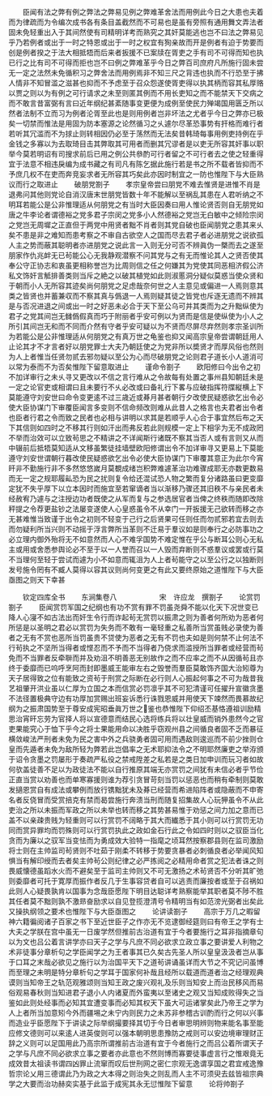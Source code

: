 <!-- { "loadSidebar": true } -->
　　臣闻有法之弊有例之弊法之弊易见例之弊难革舍法而用例此今日之大患也夫着而为律疏而为令编次成书各有条目盖截然而不可易也是虽有旁照有通用舞文弄法者固未免轻重出入于其间然使有司精明详考而熟究之其奸莫能逃也岂不曰法之弊易见乎乃若例者或出于一时之特恩或出于一时之权宜有狥亲故而开是例者有迫于势要而创是例者揆之于法大相抵牾而后来者扳援不已案牍在胥吏之手有司不可得而知也执已行之比有司不可得而拒也岂不曰例之弊难革乎今日之弊百司庶府凡所施行固未尝无一定之法然未免循积习之弊舍法而用例焉非不知三尺之背违也执而不行恐至于拂人情非不知冒滥之滋甚也抑而不予虑至于召众怨遂使胥吏得以执其柄而容其私厚赂以贾之则以为有例之可行请求之未至则匿其例而不用长吏知之而不能禁天下交病之而不敢言昔富弼有言曰近年纲纪甚紊随事变更便为成例至使民力殚竭国用匮乏所以然者法制不立而习为例者沦胥至此也是则用例者岂非坏法之尤者乎今日之弊亦已极矣一切禁而惟法是用固为防本塞源之论然循习之乆遽尔尽革恐事势有扞格而难行者若听其冗滥而不为捄止则转相因仍必至于荡然而无法矣昔韩琦每事用例吏持例在乎金钱之多寡以为去取琦目击其弊取其可用者而删其冗谬者是以吏无所容其奸事以职举今莫若明诏有司搜求前后已用之例公共叅酌可行者留之不可行者去之使之轻重得宜于法意不相违戾编为成书藏之有司凡有陈乞据此施行若是书之所不载者皆抑而不予庶几权不在吏而奔竞妄求者无所容其巧矣此亦因时制宜之一防也惟陛下与大臣熟议而行之取进止
　　破朋党劄子
　　孝宗皇帝尝曰朋党不难去惟贤是进惟不肖是退弗问其他则党论自消汉唐末世朋党皆数十年不能解以至祸乱其患在人君听纳之不明耳若能公是公非惟理适从何朋党之有当时大臣因奏曰用人惟论贤否则自无朋党如唐之牛李论者谓德裕之党多君子宗闵之党多小人然德裕之党岂无白敏中之倾险宗闵之党岂无周墀之正直但于两党中用贤者黜不肖者则其党自破也臣闻朋党之患其来乆矣不患是非之难知而患考察之不审自古欲空人之国而尽去君子者必进朋党之说欲孤人主之势而蔽其聪明者亦进朋党之说此言一入则无分可否不辨眞伪一槩而去之遂至朋家作仇兆衅无已茍能公心无我静观潜察不问其党与之有无而惟论其人之贤否使其奉公守正协志和衷虽更相称誉岂为比周则信之任之何嫌其为党使其同恶相济假公济私文饰奸言觝排善类则当斥之絶之以破其植党如此则淑慝洞分疑似莫惑当使众贤和于朝而小人无所容其迹矣尚何朋党之足虑哉奈何世之人主意见或偏进一人焉则意其类之皆贤也并蓄兼収而不察其真与僞退一人焉则疑其徒之皆党也斥逐无遗而不辨其是与否况进退之间或出一时之好恶未必合于天下至公乌可并其类而为之升黜纵使为君子之党其间岂无雠僞假真而巧于附丽者乎安可例以为贤而是信是使纵使为小人之所引其间岂无和而不同而介然有守者乎安可疑以为不贤而尽屏尽弃然则孝宗圣训所为若能公是公非惟理适从何朋党之有真万世之龟鉴也抑又闻高宗皇帝尝谓朝廷用人止论其才不才言者好以朋党罪士大夫乃朝廷使之为党非所以奬贤才而厚风俗也然则为人上者惟当任贤勿贰去邪勿疑以至公为心而尽破朋党之论则君子道长小人道消可以常为泰而不为否矣惟陛下留意取进止
　　谨命令劄子
　　欧阳修曰今出令之初不加详审行之未乆寻又更改以不信之言行难从之令故每有处置之事州县知朝廷未是一定之论官吏或相谓曰且未要行不乆必改或曰备礼行下畧与应破指挥符牒縦横上下莫能遵守刘安世曰命令变更逺不过三歳近或朞月甚者朝行夕改使民疑惑欲乞出令必使大臣协谋门下审覆臣闻言多变则不信命频改则难从此昔人之格言也夫君者出令者也臣者行君之令而致之民者也必相与讲明以求其是若顺乎人心合于事宜然后布之天下其信则如四时之不移其行则如汗出而弗反若此则规模一定上下相孚为无不成政罔不举而治效可以立致茍思之不精讲之不详闻斯行诸既不察其当否人或有言则又从而中辍前后抵牾莫知适从文移虽繁徒挂墙壁欧阳修谓出令不加详审寻又更易上下莫能遵守刘安世谓朝行暮改使民疑惑欲乞出令必使大臣协谋门下审覆其意正为此尔今宵旰非不勤施行非不多然悠悠嵗月莫覩成绪岂积弊难遽革治功难骤成耶无亦数更数易而无一定之规耶履畆恐为民之扰则复令给还混试恐人物之繁而复分诸路虽曰更变靡定犹不失乎厚下以立本因时而施宜至若窜谪者当以渐移乃骤还其旧秩不与亲民者未经赦宥乃遽与之注授边功者既使之从军而复与之参选居官者当俾之终秩而随即改除秤提之令荐更盐钞之法屡变遂使人心皇惑虽令不从幸门一开扳援无己欲转而移之亦无甚难惟当致谨于出令之初则不轻变于己行之后贤果可任则任而勿贰邪若宜去则去而勿疑利所当兴则不动摇于浮言弊所当革则不迁易于羣议如是则奉行之必防事功之必立理内御外殆将无不如意然而人心不难孚国势不难定惟在乎公与断耳公则心无私主或用或舍悉参舆论必不至于以一人誉而召以一人毁而弃断则不惑羣议或罢或行莫不当理何至轻于尝试而遽为小不如意而辄沮为人上者茍能守之以至公行之以独断则发号施令罔有不臧人莫得以容其议则尚何变更之有此又要终原始之道惟陛下与大臣亟图之则天下幸甚










　　钦定四库全书
　　东涧集卷八　　　　　　宋　许应龙　撰劄子
　　论赏罚劄子
　　臣闻赏罚军国之纪纲也有功不赏有罪不罚虽尧舜不能以化天下况世变已降人心寖不如古法出而奸生令行而诈起茍无赏罚以振肃之则为善者何所劝为恶者何所惩是以圣明之君必以赏罚为失务而不敢有一毫轻重之私善所当赏虽贱必录使为善者之无有不赏也恶所当罚虽贵不贷使为恶者之无有不罚也夫如是则何禁不止何法不行茍执之不坚所当得者或悭忍而不予而不当得者乃侥求而滥授所当罪者或经营而茍免而不当罪者反牵聨而并及劝沮不明善恶无别故作之而不应率之而不从因循茍且亦终于委靡而已呜呼烹阿而封即墨威王能审左右之毁誉而羣臣莫敢饰齐国大治矧尊为天子居得致之位有能致之资茍于刑赏之际断在必行则人心振起何事之不可为哉昔我艺祖肇开洪业虽以仁厚为立国之本而信赏必罚凛乎其不可犯清谨可任擢升宣徽贪墨不法径置极典守边有功厚加赏赐出班妄诉悉行诛戮恩威并用使天下竦然而畏慕故纪纲为之振肃国势至于尊安成宪昭垂眞万世之鉴也恭惟陛下仰绍丕基恪遵祖训励精思治宵旰忘劳为官择人将以宣德意而结民心选将练兵将以壮皇威而销外患然今之官吏果能究心于恤下乎今之将士果能用命以决胜乎窃观州县之间循良者固不乏而暴征横敛峻法严刑者未免为民之害中外之兵骁勇者固可用而遇敌则逡巡而不前少挫则仓皇而先遁者未免为敌所轻为弊若此岂倡率之无术耶抑法令之不明耶然廉吏之举洊颁于诏令贪墨之罚屡形于奏疏严私役之禁戒陞差之私若是之类日加申训而玩习者如故何欤盖徒善不足以为政徒法不能以自行推原其端无亦赏罚之间犹有未信必者乎节俭正直当赏以劝善也而单寒寡援则谁为荐引贪冒苛刻当罚以惩恶也而稍有牵制则莫敢发擿恩赏自有成法或攀例而放行镌黜犹未及朞已经营而希进陷阵者或隐蔽而不申寄名者反侥冒而受赏掊克有禁而曷尝施行奔溃当刑而随复招集故人心玩狎虽令不从此吏治之所以未振而军政之所以未举也转而移之其势甚易惟于劝惩之间力加之意而已盖不以亲疎贵贱为轻重则可以行赏罚不阔略于其大而纎悉于其小则可以行赏罚无功同而赏异罪均而罚殊则可以行赏罚执此之政如金石行此之令如四时则以之驭臣当化贪而为廉以之驭军当变怯而为勇成效大验特一指麾之顷耳然按察郡县则在监司激励将士则在主帅监司茍贤则不吐茹于刚柔不转移于势要贪暴者必刺循良者必举闻风知惧当有解印绶而去者矣主帅茍公则纪律之必严拣阅之必精用命者赏之犯法者诛之则畏威懐德虽蹈水火而不避矣至于监司主帅则又不可无激扬之术茍贤否不分听其旷弛则委靡者可托于寛厚而振作者反几于生事容贷者自可以逃责而廉按者或至于召祸如此则人心疑畏孰肯以国事为念哉臣愿陛下明目达聪详考熟察能举其职者莫不陟不胜其任者莫不黜则孰不激昻奋励求以自见登揽澄清号令精明当有如范滂光弼者出矣此又操执纲领之要术也惟陛下与大臣亟图之
　　论讲读劄子
　　高宗于万几之暇留神六籍徧阅诸子百家之书下至近世臣子之作亦无不览逮御经筵则曰有帝王之学有士大夫之学朕在宫中虽无一日废学然但推前古治道有宜于今者要施行之耳非指摘章句以为文也吕公着言讲学亦曰天子之学与凡庶不同必欲求立政立事之要讲爱人利物之术非徒事分章析句之学臣闻学之为王者事其已久矣古先圣人所以皇皇汲汲者岂从事于口耳之末哉必欲见之施行以为治国平天下之道茍讲诵虽详而大节之不究记问虽博而至理之未明是特分章析句之学耳于国家何补哉且经所以载道而道者治之经理观典谟则当知帝王之轨范观雅颂则当知王政之废兴观礼及乐则当知安上而治民移风而易俗观易春秋则当知进君子退小人内诸夏而外蛮夷以至诸史之观又当知成败得失之当鉴如此则处经事而必知其宜遭变事而必知其权天下虽大可运诸掌矣此乃帝王之学为人上者所当加意矧今外而疆埸之未宁内则民力之未苏非参稽古训酌而行之何以兴事而造业乎臣愿陛下于讲读之际举纲撮要择其切于今日者审思明辨则物来能名事至能应修文德则可以来逺人进英俊则可以强本朝明思患豫防之戒则可以安边境审理财正辞之义则可以足国用此乃高宗所谓推前古治道有宜于今者施行之而吕公着所谓天子之学与凡庶不同必欲求立事之要者亦此意也不然则博而寡要徒事虚言行之惟艰竟无成效昔太祖读书谓四凶罪止流窜而叹后世刑网之密仁宗观无逸谓享国之君宜戒逸豫哲宗论乂用三德谓此乃为政之大本得之则治失之则乱而人主不可须臾去兹皆祖宗典学之大要而治功赫奕实基于此监于成宪其永无愆惟陛下留意
　　论将帅劄子
